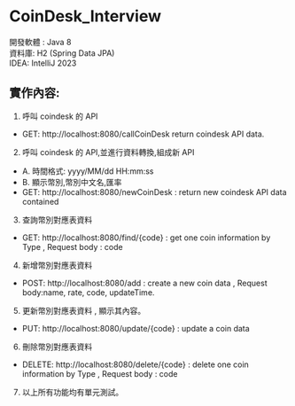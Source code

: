 # CoinDesk_Interview
開發軟體 : Java 8  
資料庫: H2 (Spring Data JPA)  
IDEA: IntelliJ 2023

## 實作內容:
1. 呼叫 coindesk 的 API
 - GET:  http://localhost:8080/callCoinDesk  return coindesk API data.
2. 呼叫 coindesk 的 API,並進行資料轉換,組成新 API
 - A. 時間格式: yyyy/MM/dd HH:mm:ss
 - B. 顯示幣別,幣別中文名,匯率
 - GET: http://localhost:8080/newCoinDesk : return new coindesk API data contained
3. 查詢幣別對應表資料
  - GET: http://localhost:8080/find/{code} : get one coin information by Type ,
Request body : code
4. 新增幣別對應表資料
  - POST: http://localhost:8080/add : create a new coin data ,
Request body:name, rate, code, updateTime.
5. 更新幣別對應表資料 , 顯示其內容。
  - PUT: http://localhost:8080/update/{code} : update a coin data
6. 刪除幣別對應表資料
  - DELETE: http://localhost:8080/delete/{code} : delete one coin information by Type ,
Request body : code
7. 以上所有功能均有單元測試。
